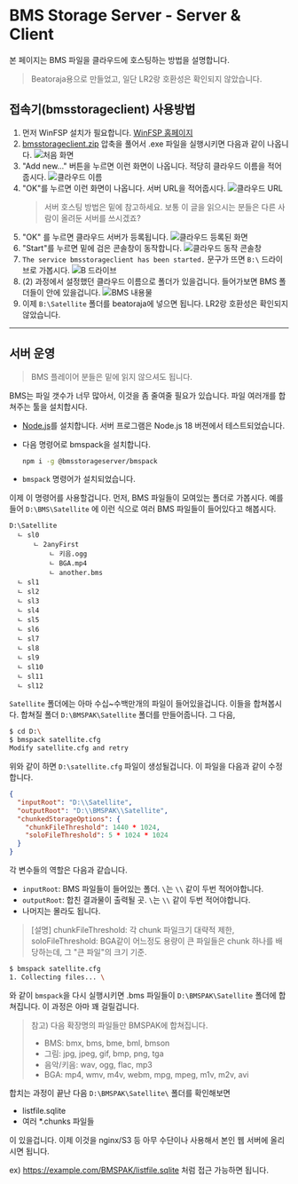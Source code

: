 # BMS Storage Server - Server & Client

본 페이지는 BMS 파일을 클라우드에 호스팅하는 방법을 설명합니다.

> Beatoraja용으로 만들었고, 일단 LR2랑 호환성은 확인되지 않았습니다.

## 접속기(bmsstorageclient) 사용방법


1. 먼저 WinFSP 설치가 필요합니다. [WinFSP 홈페이지](https://winfsp.dev/rel/)
2. [bmsstorageclient.zip](./bmsstorageclient.zip) 압축을 풀어서 .exe 파일을 실행시키면 다음과 같이 나옵니다. ![처음 화면](img/initial_screen.png)
3. "Add new..." 버튼을 누르면 이런 화면이 나옵니다. 적당히 클라우드 이름을 적어줍시다. ![클라우드 이름](img/add_provider_name.png)
4. "OK"를 누르면 이런 화면이 나옵니다. 서버 URL을 적어줍시다. ![클라우드 URL](img/add_provider_url.png)
   > 서버 호스팅 방법은 밑에 참고하세요. 보통 이 글을 읽으시는 분들은 다른 사람이 올려둔 서버를 쓰시겠죠?
5. "OK" 를 누르면 클라우드 서버가 등록됩니다. ![클라우드 등록된 화면](img/after_add_provider.png)
6. "Start"를 누르면 밑에 검은 콘솔창이 동작합니다. ![클라우드 동작 콘솔창](img/after_provider_selection.png)
7. `The service bmsstorageclient has been started.` 문구가 뜨면 `B:\` 드라이브로 가봅시다. ![B 드라이브](img/b_drive.png)
8. (2) 과정에서 설정했던 클라우드 이름으로 폴더가 있을겁니다. 들어가보면 BMS 폴더들이 안에 있을겁니다. ![BMS 내용물](img/b_drive_subdir.png)
9.  이제 `B:\Satellite` 폴더를 beatoraja에 넣으면 됩니다. LR2랑 호환성은 확인되지 않았습니다.

----

## 서버 운영

> BMS 플레이어 분들은 밑에 읽지 않으셔도 됩니다.

BMS는 파일 갯수가 너무 많아서, 이것을 좀 줄여줄 필요가 있습니다. 파일 여러개를 합쳐주는 툴을 설치합시다.

- [Node.js](https://nodejs.org/download/)를 설치합니다. 서버 프로그램은 Node.js 18 버젼에서 테스트되었습니다.
- 다음 명령어로 bmspack을 설치합니다.

  ```sh
  npm i -g @bmsstorageserver/bmspack
  ```

- `bmspack` 명령어가 설치되었습니다.

이제 이 명령어를 사용할겁니다. 먼저, BMS 파일들이 모여있는 폴더로 가봅시다. 예를 들어 `D:\BMS\Satellite` 에 이런 식으로 여러 BMS 파일들이 들어있다고 해봅시다.

```
D:\Satellite
  ㄴ sl0
      ㄴ 2anyFirst
          ㄴ 키음.ogg
          ㄴ BGA.mp4
          ㄴ another.bms
  ㄴ sl1
  ㄴ sl2
  ㄴ sl3
  ㄴ sl4
  ㄴ sl5
  ㄴ sl6
  ㄴ sl7
  ㄴ sl8
  ㄴ sl9
  ㄴ sl10
  ㄴ sl11
  ㄴ sl12
```

`Satellite` 폴더에는 아마 수십~수백만개의 파일이 들어있을겁니다. 이들을 합쳐봅시다. 합쳐질 폴더 `D:\BMSPAK\Satellite` 폴더를 만들어줍니다. 그 다음,

```sh
$ cd D:\
$ bmspack satellite.cfg
Modify satellite.cfg and retry
```

위와 같이 하면 `D:\satellite.cfg` 파일이 생성될겁니다. 이 파일을 다음과 같이 수정합니다.

```json
{
  "inputRoot": "D:\\Satellite",
  "outputRoot": "D:\\BMSPAK\\Satellite",
  "chunkedStorageOptions": {
    "chunkFileThreshold": 1440 * 1024,
    "soloFileThreshold": 5 * 1024 * 1024
  }
}
```

각 변수들의 역할은 다음과 같습니다.

- `inputRoot`: BMS 파일들이 들어있는 폴더. `\`는 `\\` 같이 두번 적어야합니다.
- `outputRoot`: 합친 결과물이 출력될 곳. `\`는 `\\` 같이 두번 적어야합니다.
- 나머지는 몰라도 됩니다.

> [설명] chunkFileThreshold: 각 chunk 파일크기 대략적 제한, soloFileThreshold: BGA같이 어느정도 용량이 큰 파일들은 chunk 하나를 배당하는데, 그 "큰 파일"의 크기 기준.

```sh
$ bmspack satellite.cfg
1. Collecting files... \
```

와 같이 `bmspack`을 다시 실행시키면 .bms 파일들이 `D:\BMSPAK\Satellite` 폴더에 합쳐집니다. 이 과정은 아마 꽤 걸릴겁니다.

> 참고) 다음 확장명의 파일들만 BMSPAK에 합쳐집니다.
>
> - BMS: bmx, bms, bme, bml, bmson
> - 그림: jpg, jpeg, gif, bmp, png, tga
> - 음악/키음: wav, ogg, flac, mp3
> - BGA: mp4, wmv, m4v, webm, mpg, mpeg, m1v, m2v, avi


합치는 과정이 끝난 다음 `D:\BMSPAK\Satellite\` 폴더를 확인해보면

- listfile.sqlite
- 여러 *.chunks 파일들

이 있을겁니다. 이제 이것을 nginx/S3 등 아무 수단이나 사용해서 본인 웹 서버에 올리시면 됩니다.

ex) https://example.com/BMSPAK/listfile.sqlite 처럼 접근 가능하면 됩니다.

